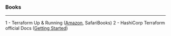 
### Books
------
1 - Terraform Up & Running ([Amazon](https://www.amazon.com/Terraform-Running-Writing-Infrastructure-Code/dp/1491977086), SafariBooks)
2 - HashiCorp Terraform official Docs ([Getting Started](https://www.terraform.io/intro/getting-started/install.html))
